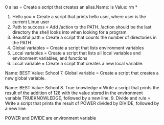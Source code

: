 0 alias = Create a script that creates an alias.Name: ls
Value: rm *
1. Hello you = Create a script that prints hello user, where user is the current Linux user
2. Path to success = Add /action to the PATH. /action should be the last directory the shell looks into when looking for a program
3. Beautiful path = Create a script that counts the number of directories in the PATH
4. Global variables = Create a script that lists environment variables
5. Local variables = Create a script that lists all local variables and environment variables, and functions
6. Local variable = Create a script that creates a new local variable.

Name: BEST
Value: School
7. Global variable = Create a script that creates a new global variable.

Name: BEST
Value: School
8. True knowledge = Write a script that prints the result of the addition of 128 with the value stored in the environment variable TRUEKNOWLEDGE, followed by a new line.
9. Divide and rule = Write a script that prints the result of POWER divided by DIVIDE, followed by a new line.

POWER and DIVIDE are environment variable
